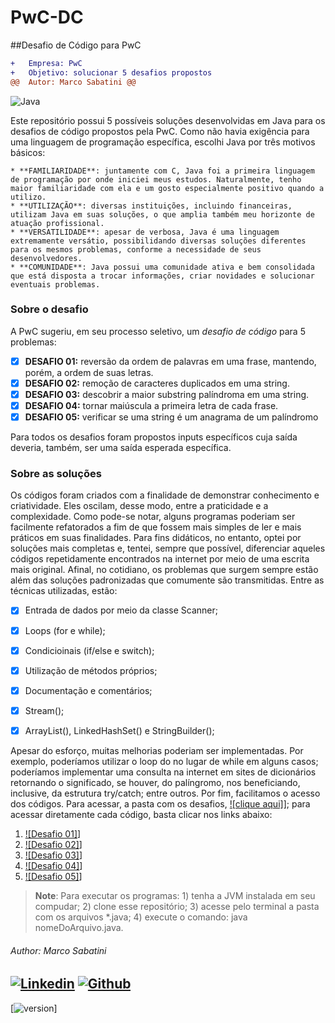 # PwC-DC
##Desafio de Código para PwC

```diff
+   Empresa: PwC
+   Objetivo: solucionar 5 desafios propostos
@@  Autor: Marco Sabatini @@
```
![Java](https://img.shields.io/badge/Java-%23FFac45.svg?&style=for-the-badge&logo=java&logoColor=white&color=yellow)


Este repositório possui 5 possíveis soluções desenvolvidas em Java para os desafios de código propostos pela PwC.
Como não havia exigência para uma linguagem de programação específica, escolhi Java por três motivos básicos:

    * **FAMILIARIDADE**: juntamente com C, Java foi a primeira linguagem de programação por onde iniciei meus estudos. Naturalmente, tenho maior familiaridade com ela e um gosto especialmente positivo quando a utilizo.
    * **UTILIZAÇÃO**: diversas instituições, incluindo financeiras, utilizam Java em suas soluções, o que amplia também meu horizonte de atuação profissional.
    * **VERSATILIDADE**: apesar de verbosa, Java é uma linguagem extremamente versátio, possibilidando diversas soluções diferentes para os mesmos problemas, conforme a necessidade de seus desenvolvedores.
    * **COMUNIDADE**: Java possui uma comunidade ativa e bem consolidada que está disposta a trocar informações, criar novidades e solucionar eventuais problemas.


### Sobre o desafio

A PwC sugeriu, em seu processo seletivo, um *desafio de código* para 5 problemas:

   - [x] **DESAFIO 01:** reversão da ordem de palavras em uma frase, mantendo, porém, a ordem de suas letras.
   - [x] **DESAFIO 02:** remoção de caracteres duplicados em uma string.
   - [x] **DESAFIO 03:** descobrir a maior substring palíndroma em uma string.
   - [x] **DESAFIO 04:** tornar maiúscula a primeira letra de cada frase.
   - [x] **DESAFIO 05:** verificar se uma string é um anagrama de um palíndromo

Para todos os desafios foram propostos inputs específicos cuja saída deveria, também, ser uma saída esperada específica.


### Sobre as soluções

Os códigos foram criados com a finalidade de demonstrar conhecimento e criatividade. Eles oscilam, desse modo, entre a praticidade e a complexidade. Como pode-se notar, alguns programas poderiam ser facilmente refatorados a fim de que fossem mais simples de ler e mais práticos em suas finalidades. Para fins didáticos, no entanto, optei por soluções mais completas e, tentei, sempre que possível, diferenciar aqueles códigos repetidamente encontrados na internet por meio de uma escrita mais original. Afinal, no cotidiano, os problemas que surgem sempre estão além das soluções padronizadas que comumente são transmitidas.
Entre as técnicas utilizadas, estão:

   - [x] Entrada de dados por meio da classe Scanner;
   - [x] Loops (for e while);
   - [x] Condicioinais (if/else e switch);
   - [x] Utilização de métodos próprios;
   - [x] Documentação e comentários;
   - [x] Stream();
   - [x] ArrayList(), LinkedHashSet() e StringBuilder();


Apesar do esforço, muitas melhorias poderiam ser implementadas. Por exemplo, poderíamos utilizar o loop do no lugar de while em alguns casos; poderíamos implementar uma consulta na internet em sites de dicionários retornando o significado, se houver, do palíngromo, nos beneficiando, inclusive, da estrutura try/catch; entre outros.
Por fim, facilitamos o acesso dos códigos. Para acessar, a pasta com os desafios, [![clique aqui]](https://github.com/marsabatini/PwC-DC/tree/master/DesafioDeCod_PwC/src/main)]; para acessar diretamente cada código, basta clicar nos links abaixo:

1. [![Desafio 01]](https://github.com/marsabatini/PwC-DC/blob/master/DesafioDeCod_PwC/src/main/Desafio_01/Main.java)]
2. [![Desafio 02]](https://github.com/marsabatini/PwC-DC/blob/master/DesafioDeCod_PwC/src/main/Desafio_02/Main.java)]
3. [![Desafio 03]](https://github.com/marsabatini/PwC-DC/blob/master/DesafioDeCod_PwC/src/main/Desafio_03/Main.java)]
4. [![Desafio 04]](https://github.com/marsabatini/PwC-DC/blob/master/DesafioDeCod_PwC/src/main/Desafio_04/Main.java)]
5. [![Desafio 05]](https://github.com/marsabatini/PwC-DC/blob/master/DesafioDeCod_PwC/src/main/Desafio_05/Main.java)]



> **Note**: Para executar os programas: 1) tenha a JVM instalada em seu compudar; 2) clone esse repositório; 3) acesse pelo terminal a pasta com os arquivos *.java; 4) execute o comando: java nomeDoArquivo.java.



###### Author: Marco Sabatini
[![Linkedin](https://img.shields.io/badge/linkedin-%230077B5.svg?&style=for-the-badge&logo=linkedin&logoColor=white)](https://www.linkedin.com/in/marcoantoniosabatini/)
[![Github](http://img.shields.io/badge/github-%231877F2.svg?&style=for-the-badge&logo=github&logoColor=white&color=black)](https://github.com/marsabatini)
----------
[![version](https://img.shields.io/badge/version-1.0.0-blue)]

